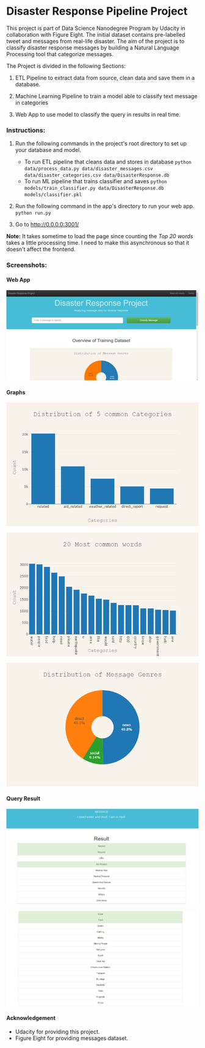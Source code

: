 # Disaster Response Pipeline Project

This project is part of Data Science Nanodegree Program by Udacity in collaboration with Figure Eight. The initial dataset contains pre-labelled tweet and messages from real-life disaster. The aim of the project is to classify disaster response messages by building a Natural Language Processing tool that categorize messages.

The Project is divided in the following Sections:

1. ETL Pipeline to extract data from source, clean data and save them in a database.

2. Machine Learning Pipeline to train a model able to classify text message in categories

3. Web App to use model to classify the query in results in real time.

### Instructions:
1. Run the following commands in the project's root directory to set up your database and model.

    - To run ETL pipeline that cleans data and stores in database
        `python data/process_data.py data/disaster_messages.csv data/disaster_categories.csv data/DisasterResponse.db`
    - To run ML pipeline that trains classifier and saves
        `python models/train_classifier.py data/DisasterResponse.db models/classifier.pkl`

2. Run the following command in the app's directory to run your web app.
    `python run.py`

3. Go to http://0.0.0.0:3001/

**Note:** It takes sometime to load the page since counting the *Top 20 words* takes a little processing time. I need to make this asynchronous so that it doesn't affect the frontend.

### Screenshots:

#### Web App

![alt text](https://github.com/afulzele/disaster-response-pipeline/blob/master/Web-app.png)

#### Graphs

![alt text](https://github.com/afulzele/disaster-response-pipeline/blob/master/Distribution%20of%205%20popular%20categories.png)

![alt text](https://github.com/afulzele/disaster-response-pipeline/blob/master/20%20most%20common%20words.png)

![alt text](https://github.com/afulzele/disaster-response-pipeline/blob/master/Distribution%20of%20genre.png)

#### Query Result

![alt text](https://github.com/afulzele/disaster-response-pipeline/blob/master/Query-Category-Prediction-1.png)

![alt text](https://github.com/afulzele/disaster-response-pipeline/blob/master/Query-Category-Prediction-2.png)

#### Acknowledgement

* Udacity for providing this project.
* Figure Eight for providing messages dataset.
